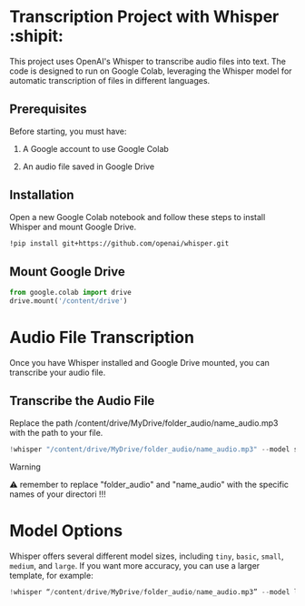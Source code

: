 # Transcription Project with Whisper :shipit:

This project uses OpenAI's Whisper to transcribe audio files into text. The code is designed to run on Google Colab, leveraging the Whisper model for automatic transcription of files in different languages.

## Prerequisites

Before starting, you must have:

 1. A Google account to use Google Colab

 2. An audio file saved in Google Drive

## Installation

Open a new Google Colab notebook and follow these steps to install Whisper and mount Google Drive.

```sh
!pip install git+https://github.com/openai/whisper.git
```
## Mount Google Drive

```python
from google.colab import drive
drive.mount('/content/drive')
```

# Audio File Transcription

Once you have Whisper installed and Google Drive mounted, you can transcribe your audio file.

## Transcribe the Audio File

Replace the path /content/drive/MyDrive/folder_audio/name_audio.mp3 with the path to your file.

```python
!whisper "/content/drive/MyDrive/folder_audio/name_audio.mp3" --model small --language German
```
> [!WARNING]
> ⚠️ remember to replace "folder_audio" and "name_audio" with the specific names of your directori !!!


# Model Options

Whisper offers several different model sizes, including `tiny`, `basic`, `small`, `medium`, and `large`. If you want more accuracy, you can use a larger template, for example:

```python
!whisper “/content/drive/MyDrive/folder_audio/name_audio.mp3” --model large --language German
```













